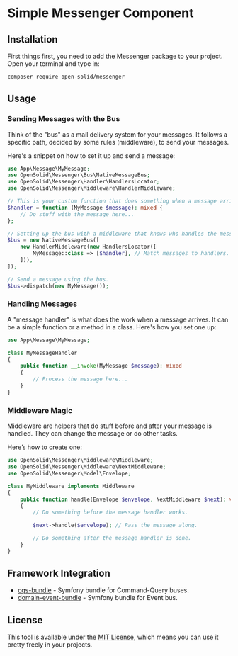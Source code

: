 # Simple Messenger Component

## Installation

First things first, you need to add the Messenger package to your project. Open your terminal and type in:

```bash
composer require open-solid/messenger
```

## Usage

### Sending Messages with the Bus

Think of the "bus" as a mail delivery system for your messages. It follows a specific path, decided by some rules (middleware), to send your messages.

Here's a snippet on how to set it up and send a message:

```php
use App\Message\MyMessage;
use OpenSolid\Messenger\Bus\NativeMessageBus;
use OpenSolid\Messenger\Handler\HandlersLocator;
use OpenSolid\Messenger\Middleware\HandlerMiddleware;

// This is your custom function that does something when a message arrives.
$handler = function (MyMessage $message): mixed {
    // Do stuff with the message here...
};

// Setting up the bus with a middleware that knows who handles the message.
$bus = new NativeMessageBus([
    new HandlerMiddleware(new HandlersLocator([
        MyMessage::class => [$handler], // Match messages to handlers.
    ])),
]);

// Send a message using the bus.
$bus->dispatch(new MyMessage());
```

### Handling Messages

A "message handler" is what does the work when a message arrives. It can be a simple function or a method in a class. 
Here's how you set one up:

```php
use App\Message\MyMessage;

class MyMessageHandler
{
    public function __invoke(MyMessage $message): mixed
    {
        // Process the message here...
    }
}
```

### Middleware Magic

Middleware are helpers that do stuff before and after your message is handled. They can change the message or do other tasks.

Here’s how to create one:

```php
use OpenSolid\Messenger\Middleware\Middleware;
use OpenSolid\Messenger\Middleware\NextMiddleware;
use OpenSolid\Messenger\Model\Envelope;

class MyMiddleware implements Middleware
{
    public function handle(Envelope $envelope, NextMiddleware $next): void
    {
        // Do something before the message handler works.

        $next->handle($envelope); // Pass the message along.

        // Do something after the message handler is done.
    }
}
```

## Framework Integration

 * [cqs-bundle](https://github.com/open-solid/cqs-bundle) - Symfony bundle for Command-Query buses.
 * [domain-event-bundle](https://github.com/open-solid/domain-event-bundle) - Symfony bundle for Event bus.

## License

This tool is available under the [MIT License](LICENSE), which means you can use it pretty freely in your projects.
